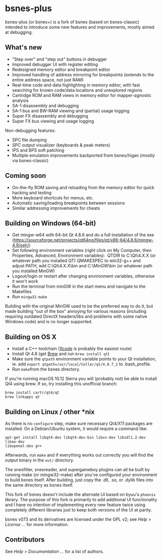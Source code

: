 # bsnes-plus

bsnes-plus (or bsnes+) is a fork of bsnes (based on bsnes-classic) intended to
introduce some new features and improvements, mostly aimed at debugging.

## What's new

- "Step over" and "step out" buttons in debugger
- Improved debugger UI with register editing
- Redesigned memory editor and breakpoint editor
- Improved handling of address mirroring for breakpoints (extends to the entire address space, not just RAM)
- Real-time code and data highlighting in memory editor, with fast searching for known code/data locations and unexplored regions
- Cartridge ROM and RAM views in memory editor for mapper-agnostic analysis
- SA-1 disassembly and debugging
- SA-1 bus and BW-RAM viewing and (partial) usage logging
- Super FX disassembly and debugging
- Super FX bus viewing and usage logging

Non-debugging features:

- SPC file dumping
- SPC output visualizer (keyboards & peak meters)
- IPS and BPS soft patching
- Multiple emulation improvements backported from bsnes/higan (mostly via bsnes-classic)

## Coming soon

- On-the-fly ROM saving and reloading from the memory editor for quick hacking and testing
- More keyboard shortcuts for menus, etc.
- Automatic saving/loading breakpoints between sessions
- Similar addressing improvements for cheats

## Building on Windows (64-bit)

- Get mingw-w64 with 64-bit Qt 4.8.6 and do a full installation of the exe (https://sourceforge.net/projects/qt64ng/files/qt/x86-64/4.8.6/mingw-4.9/seh/)
- Set following environment variables (right click on My Computer, then Properties, Advanced, Environment variables): 
QTDIR to C:\Qt\4.X.X (or whatever path you installed QT)
QMAKESPEC to win32-g++
and adjust PATH, add C:\Qt\4.X.X\bin and C:\MinGW\bin (or whatever path you installed MinGW)
- Logout/login or restart after changing environment variables, otherwise it won't work 
- Run the terminal from minGW in the start menu and navigate to the Makefiles
- Run `mingw32-make`

Building with the original MinGW used to be the preferred way to do it, but made building "out of the box" annoying for various reasons (including requiring outdated DirectX headers/libs and problems with some native Windows code) and is no longer supported.

## Building on OS X

- Install a C++ toolchain ([Xcode](https://developer.apple.com) is probably the easiest route)  
- Install Qt 4.8 (get [Brew](http://brew.sh) and run `brew install qt`)  
- Make sure the `qtpath` environment variable points to your Qt installation, ie. add `export qtpath=/usr/local/Cellar/qt/4.8.7_2` to .bash_profile.
- Run `make`from the bsnes directory.

If you're running macOS 10.12 Sierra you will (probably not) be able to install Qt4 using brew. If so, try installing this unofficial branch:

```
brew install cartr/qt4/qt
brew linkapps qt
```

## Building on Linux / other *nix

As there is no ``configure`` step, make sure necessary Qt4/X11 packages are installed. On a Debian/Ubuntu system, it would require a command like:

```
apt-get install libqt4-dev libqt4-dev-bin libxv-dev libsdl1.2-dev libao-dev
libopenal-dev g++
```

Afterwards, run ``make`` and if everything works out correctly you will find the output binary in the ``out/`` directory.

The snesfilter, snesreader, and supergameboy plugins can all be built by running make (or mingw32-make) after you've configured your environment to build bsnes itself.
After building, just copy the .dll, .so, or .dylib files into the same directory as bsnes itself.

This fork of bsnes doesn't include the alternate UI based on byuu's `phoenix` library. The purpose of this fork is primarily to add additional UI functionality and I have no intention of implementing every new feature twice using completely different libraries just to keep both versions of the UI at parity.

bsnes v073 and its derivatives are licensed under the GPL v2; see *Help > License ...* for more information.

## Contributors

See *Help > Documentation ...* for a list of authors.


